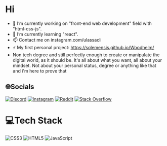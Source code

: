 #  Hi
* 🔭 I’m currently working on "front-end web development" field with "html-css-js".
* 🌱 I’m currently learning "react".
* 📫 Contact me on instagram.com/ulassacli
* ⚡ My first personal project: https://solemensis.github.io/Woodhelm/
* Non tech degree and still perfectly enough to create or manipulate the digital world, as it should be. It's all about what you want, all about your mindset. Not about your personal status, degree or anything like that and i'm here to prove that



## 🌐Socials
[![Discord](https://img.shields.io/badge/Discord-%237289DA.svg?logo=discord&logoColor=white)](https://discord.com/channels/Solemensis#5575) [![Instagram](https://img.shields.io/badge/Instagram-%23E4405F.svg?logo=Instagram&logoColor=white)](https://instagram.com/ulassacli) [![Reddit](https://img.shields.io/badge/Reddit-%23FF4500.svg?logo=Reddit&logoColor=white)](https://reddit.com/user/Clarityb27) [![Stack Overflow](https://img.shields.io/badge/-Stackoverflow-FE7A16?logo=stack-overflow&logoColor=white)](https://stackoverflow.com/users/17817556) 

# 💻Tech Stack
![CSS3](https://img.shields.io/badge/css3-%231572B6.svg?style=for-the-badge&logo=css3&logoColor=white) ![HTML5](https://img.shields.io/badge/html5-%23E34F26.svg?style=for-the-badge&logo=html5&logoColor=white) ![JavaScript](https://img.shields.io/badge/javascript-%23323330.svg?style=for-the-badge&logo=javascript&logoColor=%23F7DF1E)


